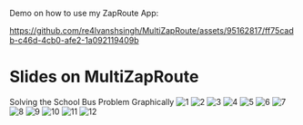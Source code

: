 Demo on how to use my ZapRoute App:

https://github.com/re4lvanshsingh/MultiZapRoute/assets/95162817/ff75cadb-c46d-4cb0-afe2-1a092119409b

# Slides on MultiZapRoute
Solving the School Bus Problem Graphically
![1](https://github.com/re4lvanshsingh/MultiZapRoute/assets/95162817/53f0a1eb-1052-43e7-8272-1dcf39c591f2)
![2](https://github.com/re4lvanshsingh/MultiZapRoute/assets/95162817/8d0d1af5-b7fb-4a7c-85f9-ae7f17204c1b)
![3](https://github.com/re4lvanshsingh/MultiZapRoute/assets/95162817/7d3d86b9-f093-47ed-9095-7140eed1f17c)
![4](https://github.com/re4lvanshsingh/MultiZapRoute/assets/95162817/c28931b5-5e5d-4b1a-8cd6-0c8fb86f9eab)
![5](https://github.com/re4lvanshsingh/MultiZapRoute/assets/95162817/02095ca3-f6f5-4022-8a8f-03c2896f11b1)
![6](https://github.com/re4lvanshsingh/MultiZapRoute/assets/95162817/082b444c-70e0-4eb2-9ebb-dcdbb911c64b)
![7](https://github.com/re4lvanshsingh/MultiZapRoute/assets/95162817/777dc2c2-6e22-4281-89fe-b091c99e8303)
![8](https://github.com/re4lvanshsingh/MultiZapRoute/assets/95162817/74d733f1-9624-4282-a3f2-2a4e4bb0b96c)
![9](https://github.com/re4lvanshsingh/MultiZapRoute/assets/95162817/44649455-75f2-4b5a-92c9-dbf053f37916)
![10](https://github.com/re4lvanshsingh/MultiZapRoute/assets/95162817/73fdd4ea-49d6-4b43-af2d-93879dca4b99)
![11](https://github.com/re4lvanshsingh/MultiZapRoute/assets/95162817/2b2e58d5-db49-465b-b689-47ac359a0ff6)
![12](https://github.com/re4lvanshsingh/MultiZapRoute/assets/95162817/e3440a2f-49bd-4c04-8db0-e0124449fa71)
